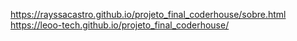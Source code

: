 https://rayssacastro.github.io/projeto_final_coderhouse/sobre.html
https://leoo-tech.github.io/projeto_final_coderhouse/
